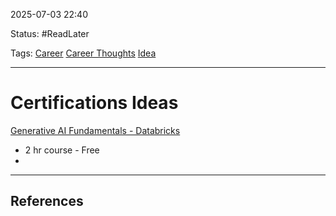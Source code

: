 
2025-07-03 22:40

Status: #ReadLater 

Tags: [Career](3%20-%20Tags/Career.md) [Career Thoughts](3%20-%20Tags/Career%20Thoughts.md) [Idea](3%20-%20Tags/Idea.md)
 
---
# Certifications Ideas

[Generative AI Fundamentals - Databricks](https://customer-academy.databricks.com/learn/courses/1765/generative-ai-fundamentals)
- 2 hr course - Free
- 


---
## References